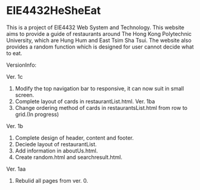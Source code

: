 # EIE4432HeSheEat

This is a project of EIE4432 Web System and Technology.
This website aims to provide a guide of restaurants around The Hong Kong Polytechnic University,
which are Hung Hum and East Tsim Sha Tsui.
The website also provides a random function which is designed for user cannot decide what to eat.

VersionInfo:

Ver. 1c
1. Modify the top navigation bar to responsive, it can now suit in small screen.
2. Complete layout of cards in restaurantList.html.
Ver. 1ba
1. Change ordering method of cards in restaurantsList.html from row to grid.(In progress)

Ver. 1b
1. Complete design of header, content and footer.
2. Deciede layout of restaurantList.
3. Add information in aboutUs.html.
4. Create random.html and searchresult.html.

Ver. 1aa
1. Rebulid all pages from ver. 0.
